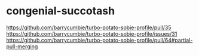 # congenial-succotash

https://github.com/barrycumbie/turbo-potato-sobie-profile/pull/35
https://github.com/barrycumbie/turbo-potato-sobie-profile/issues/31
https://github.com/barrycumbie/turbo-potato-sobie-profile/pull/64#partial-pull-merging

